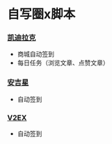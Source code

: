 # 自写圈x脚本

### [凯迪拉克](https://github.com/panghujiajia/QuantumultX/tree/master/KDLK)
- 商城自动签到
- 每日任务（浏览文章、点赞文章）

### [安吉星](https://github.com/panghujiajia/QuantumultX/tree/master/AJX)
- 自动签到

### [V2EX](https://github.com/panghujiajia/QuantumultX/tree/master/V2EX)
- 自动签到